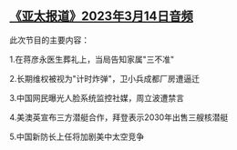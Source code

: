 <!--1678825590000-->
[《亚太报道》2023年3月14日音频](https://www.rfa.org/mandarin/yataibaodao/apr-audio/yp-03142023131139.html)
------

<p>此次节目的主要内容：</p><p>1.在蒋彦永医生葬礼上，当局告知家属"三不准"</p><p>2.长期维权被视为"计时炸弹"，卫小兵成都厂房遭逼迁</p><p>3.中国网民曝光人脸系统监控社媒，周立波遭禁言</p><p>4.美澳英宣布三方潜艇合作，拜登表示2030年出售三艘核潜艇</p><p>5.中国新防长上任将加剧美中太空竞争</p>
